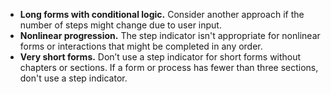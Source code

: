- **Long forms with conditional logic.** Consider another approach if the number of steps might change due to user input.
- **Nonlinear progression.** The step indicator isn't appropriate for nonlinear forms or interactions that might be completed in any order.
- **Very short forms.** Don’t use a step indicator for short forms without chapters or sections. If a form or process has fewer than three sections, don't use a step indicator.